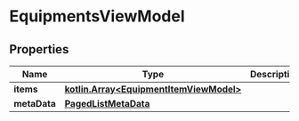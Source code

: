 
# EquipmentsViewModel

## Properties
Name | Type | Description | Notes
------------ | ------------- | ------------- | -------------
**items** | [**kotlin.Array&lt;EquipmentItemViewModel&gt;**](EquipmentItemViewModel.md) |  |  [optional]
**metaData** | [**PagedListMetaData**](PagedListMetaData.md) |  |  [optional]



